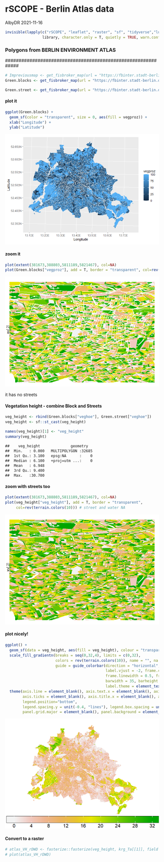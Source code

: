 rSCOPE - Berlin Atlas data
================
AlbyDR
2021-11-16

``` r
invisible(lapply(c("rSCOPE", "leaflet", "raster", "sf", "tidyverse","lubridate" ,"ggplot2", "ggspatial"), 
                 library, character.only = T, quietly = TRUE, warn.conflicts = F))
```


### Polygons from BERLIN ENVIRONMENT ATLAS
############################################################# 
``` r
# Impreviousmap <- get_fisbroker_map(url = "https://fbinter.stadt-berlin.de/fb/wfs/data/senstadt/sach_nutz2015_nutzsa")
Green.blocks <- get_fisbroker_map(url = "https://fbinter.stadt-berlin.de/fb/wfs/data/senstadt/s_05_09_gruenvol2010")
```

``` r
Green.street <- get_fisbroker_map(url = "https://fbinter.stadt-berlin.de/fb/wfs/data/senstadt/wfs_05_09_gruenvol2010_str")
```

#### plot it

``` r
ggplot(Green.blocks) +
  geom_sf(color = "transparent", size = 0, aes(fill = vegproz)) +
  xlab("Longitude") + 
  ylab("Latitude")
```

![](AtlasData_files/figure-gfm/unnamed-chunk-3-1.png)<!-- -->

#### zoom it

``` r
plot(extent(381673,388803,5811189,5821467), col=NA)
plot(Green.blocks["vegproz"], add = T, border = "transparent", col=rev(terrain.colors(10))) # street and water NA
```
![](AtlasData_files/figure-gfm/unnamed-chunk-4-1.png)<!-- -->

it has no streets

#### Vegetation height - combine Block and Streets

``` r
veg_height <- rbind(Green.blocks["veghoe"], Green.street["veghoe"])
veg_height <- sf::st_cast(veg_height)
```

``` r
names(veg_height)[1] <- "veg_height"
summary(veg_height)
```

    ##    veg_height              geometry    
    ##  Min.   : 0.000   MULTIPOLYGON :32685  
    ##  1st Qu.: 3.100   epsg:NA      :    0  
    ##  Median : 6.100   +proj=utm ...:    0  
    ##  Mean   : 6.948                        
    ##  3rd Qu.: 9.400                        
    ##  Max.   :30.700

#### zoom with streets too

``` r
plot(extent(381673,388803,5811189,5821467), col=NA)
plot(veg_height["veg_height"], add = T, border = "transparent", 
     col=rev(terrain.colors(10))) # street and water NA
```
![](AtlasData_files/figure-gfm/unnamed-chunk-7-1.png)<!-- -->

#### plot nicely!

``` r
ggplot() + 
  geom_sf(data = veg_height, aes(fill = veg_height), colour = "transparent") +
  scale_fill_gradientn(breaks = seq(0,32,4), limits = c(0,32),
                       colors = rev(terrain.colors(10)), name = "", na.value = 0,
                       guide = guide_colorbar(direction = "horizontal", label.position = "bottom",
                                              label.vjust = -2, frame.colour = "black",
                                              frame.linewidth = 0.5, frame.linetype = 1,
                                              barwidth = 35, barheight = 1.5, nbin = 10,
                                              label.theme = element_text(angle = 0, size = 16))) +
  theme(axis.line = element_blank(), axis.text.x = element_blank(), axis.text.y = element_blank(),
        axis.ticks = element_blank(), axis.title.x = element_blank(), axis.title.y = element_blank(),
        legend.position="bottom",
        legend.spacing.y = unit(-0.4, "lines"), legend.box.spacing = unit(-1.5, "lines"),
        panel.grid.major = element_blank(), panel.background = element_rect("white"))
```

![](AtlasData_files/figure-gfm/unnamed-chunk-8-1.png)<!-- -->

#### Convert to a raster

``` r
# atlas_VH_rDWD <- fasterize::fasterize(veg_height, krg_Ta[[1]], field = "veg_height", fun = "max")
# plot(atlas_VH_rDWD)
```
